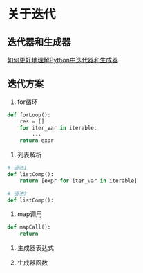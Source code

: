 # 关于迭代

## 迭代器和生成器

[如何更好地理解Python中迭代器和生成器](https://www.zhihu.com/question/20829330)

## 迭代方案

1. for循环
```python
def forLoop():
    res = []
    for iter_var in iterable:
        ...
    return expr
```

1. 列表解析
```python
# 语法1
def listComp():
    return [expr for iter_var in iterable]
    
# 语法2
def listComp():
```

1. map调用
```python
def mapCall():
    return 
```

1. 生成器表达式

1. 生成器函数